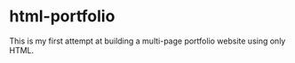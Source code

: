 # html-portfolio
This is my first attempt at building a multi-page portfolio website using only HTML.
